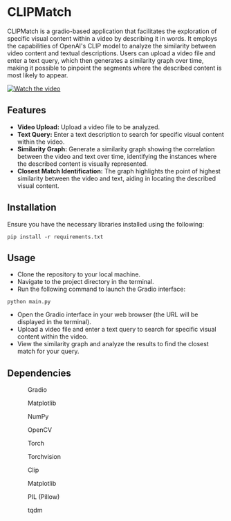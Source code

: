 # CLIPMatch
<p><bold>CLIPMatch</bold> is a gradio-based application that facilitates the exploration of specific visual content within a video by describing it in words. It employs the capabilities of OpenAI's CLIP model to analyze the similarity between video content and textual descriptions. Users can upload a video file and enter a text query, which then generates a similarity graph over time, making it possible to pinpoint the segments where the described content is most likely to appear.</p>

[![Watch the video](https://img.youtube.com/vi/r_7WYsTZWPA/0.jpg)](https://youtu.be/r_7WYsTZWPA)

## Features
<ul>
  <li><b>Video Upload:</b> Upload a video file to be analyzed.</li>
  <li><b>Text Query:</b> Enter a text description to search for specific visual content within the video.</li>
  <li><b>Similarity Graph:</b> Generate a similarity graph showing the correlation between the video and text over time, identifying the instances where the described content is visually represented.</li>
  <li><b>Closest Match Identification:</b> The graph highlights the point of highest similarity between the video and text, aiding in locating the described visual content.
</li>
</ul>

## Installation
<p>Ensure you have the necessary libraries installed using the following:</p>

`pip install -r requirements.txt`

## Usage
<ul>
  <li>Clone the repository to your local machine.</li>
  <li>Navigate to the project directory in the terminal.</li>
  <li>Run the following command to launch the Gradio interface:</li>
</ul>

`python main.py`

<ul>
  <li>Open the Gradio interface in your web browser (the URL will be displayed in the terminal).</li>
  <li>Upload a video file and enter a text query to search for specific visual content within the video.</li>
  <li>View the similarity graph and analyze the results to find the closest match for your query.</li>
</ul>

## Dependencies
<ul>
  <ol>Gradio</ol>
  <ol>Matplotlib</ol>
  <ol>NumPy</ol>
  <ol>OpenCV</ol>
  <ol>Torch</ol>
  <ol>Torchvision</ol>
  <ol>Clip</ol>
  <ol>Matplotlib</ol>
  <ol>PIL (Pillow)</ol>
  <ol>tqdm</ol>
</ul>






